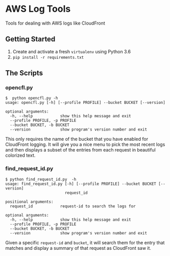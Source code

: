 # AWS Log Tools

Tools for dealing with AWS logs like CloudFront

## Getting Started

1. Create and activate a fresh `virtualenv` using Python 3.6
1. `pip install -r requirements.txt`

## The Scripts

### opencfl.py

```console
$  python opencfl.py -h
usage: opencfl.py [-h] [--profile PROFILE] --bucket BUCKET [--version]

optional arguments:
  -h, --help            show this help message and exit
  --profile PROFILE, -p PROFILE
  --bucket BUCKET, -b BUCKET
  --version             show program's version number and exit
```

This only requires the name of the bucket that you have enabled for CloudFront logging. It will give you a nice menu to pick the most recent logs and then displays a subset of the entries from each request in beautiful colorized text.

### find_request_id.py

```console
$ python find_request_id.py  -h
usage: find_request_id.py [-h] [--profile PROFILE] --bucket BUCKET [--version]
                          request_id

positional arguments:
  request_id            request-id to search the logs for

optional arguments:
  -h, --help            show this help message and exit
  --profile PROFILE, -p PROFILE
  --bucket BUCKET, -b BUCKET
  --version             show program's version number and exit
```

Given a specific `request-id` and `bucket`, it will search them for the entry that matches and display a summary of that request as CloudFront saw it.
